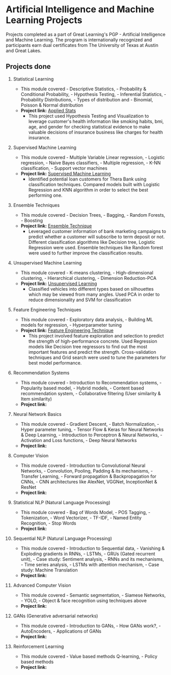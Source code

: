 # Artificial Intelligence and Machine Learning Projects
Projects completed as a part of Great Learning's PGP - Artificial Intelligence and Machine Learning. The program is internationally recognized and participants earn dual certificates from The University of Texas at Austin and Great Lakes.
## Projects done
1. Statistical Learning
    - This module covered - Descriptive Statistics, - Probability & Conditional Probability, - Hypothesis Testing, - Inferential Statistics, - Probability Distributions, - Types of distribution and - Binomial, Poisson & Normal distribution
    - **Project link:** [Applied Stats](https://nbviewer.jupyter.org/github/sharmapratik88/AIML-Projects/blob/master/01_Applied%20Stats/Medical%20Cost%20Dataset.ipynb)
        - This project used Hypothesis Testing and Visualization to leverage customer's health information like smoking habits, bmi, age, and gender for checking statistical evidence to make valuable decisions of insurance business like charges for health insurance.
    
2. Supervised Machine Learning
    - This module covered - Multiple Variable Linear regression, - Logistic regression, - Naive Bayes classifiers, - Multiple regression, - K-NN classification, - Support vector machines
    - **Project link:** [Supervised Machine Learning](https://nbviewer.jupyter.org/github/sharmapratik88/AIML-Projects/blob/master/02_Supervised%20Machine%20Learning/02_Supervised%20Machine%20Learning.ipynb)
        - Identified potential loan customers for Thera Bank using classification techniques. Compared models built with Logistic Regression and KNN algorithm in order to select the best performing one.

3. Ensemble Techniques
    - This module covered - Decision Trees, - Bagging, - Random Forests, - Boosting
    - **Project link:** [Ensemble Technique](https://nbviewer.jupyter.org/github/sharmapratik88/AIML-Projects/blob/master/03_Ensemble%20Techniques/03_Ensemble%20Techniques.ipynb)
        - Leveraged customer information of bank marketing campaigns to predict whether a customer will subscribe to term deposit or not. Different classification algorithms like Decision tree, Logistic Regression were used. Ensemble techniques like Random forest were used to further improve the classification results.

4. Unsupervised Machine Learning
    - This module covered - K-means clustering, - High-dimensional clustering, - Hierarchical clustering, - Dimension Reduction-PCA
    - **Project link:** [Unsupervised Learning](https://nbviewer.jupyter.org/github/sharmapratik88/AIML-Projects/blob/master/04_Unsupervised%20Learning/04_Unsupervised%20Learning.ipynb)
        - Classified vehicles into different types based on silhouettes which may be viewed from many angles. Used PCA in order to reduce dimensionality and SVM for classification

5. Feature Engineering Techniques
    - This module covered - Exploratory data analysis, - Building ML models for regression, - Hyperparameter tuning
    - **Project link:** [Feature Engineering Technique](https://nbviewer.jupyter.org/github/sharmapratik88/AIML-Projects/blob/master/05_Feature%20Engineering%20Techniques/05_Feature_Engineering_Techniques.ipynb)
         - This project involved feature exploration and selection to predict the strength of high-performance concrete. Used Regression models like Decision tree regressors to find out the most important features and predict the strength. Cross-validation techniques and Grid search were used to tune the parameters for best model performance.
    
6. Recommendation Systems
    - This module covered - Introduction to Recommendation systems, - Popularity based model, - Hybrid models, - Content based recommendation system, - Collaborative filtering (User similarity & Item similarity)
    - **Project link:**
    
7. Neural Network Basics
    - This module covered - Gradient Descent, - Batch Normalization, - Hyper parameter tuning, - Tensor Flow & Keras for Neural Networks & Deep Learning, - Introduction to Perceptron & Neural Networks, - Activation and Loss functions, - Deep Neural Networks
    - **Project link:**

8. Computer Vision
    - This module covered - Introduction to Convolutional Neural Networks, - Convolution, Pooling, Padding & its mechanisms, - Transfer Learning, - Forward propagation & Backpropagation for CNNs, - CNN architectures like AlexNet, VGGNet, InceptionNet & ResNet
    - **Project link:**
    
9. Statistical NLP (Natural Language Processing)
    - This module covered - Bag of Words Model, - POS Tagging, - Tokenization, - Word Vectorizer, - TF-IDF, - Named Entity Recognition, - Stop Words
    - **Project link:**
    
10. Sequential NLP (Natural Language Processing)
    - This module covered - Introduction to Sequential data, - Vanishing & Exploding gradients in RNNs, - LSTMs, - GRUs (Gated recurrent unit), - Case study: Sentiment analysis, - RNNs and its mechanisms, - Time series analysis, - LSTMs with attention mechanism, - Case study: Machine Translation
    - **Project link:**
    
11. Advanced Computer Vision
    - This module covered - Semantic segmentation, - Siamese Networks, - YOLO, - Object & face recognition using techniques above
    - **Project link:**
    
12. GANs (Generative adversarial networks)
    - This module covered - Introduction to GANs, - How GANs work?, - AutoEncoders, - Applications of GANs
    - **Project link:**
    
13. Reinforcement Learning
    - This module covered - Value based methods Q-learning, - Policy based methods
    - **Project link:**
